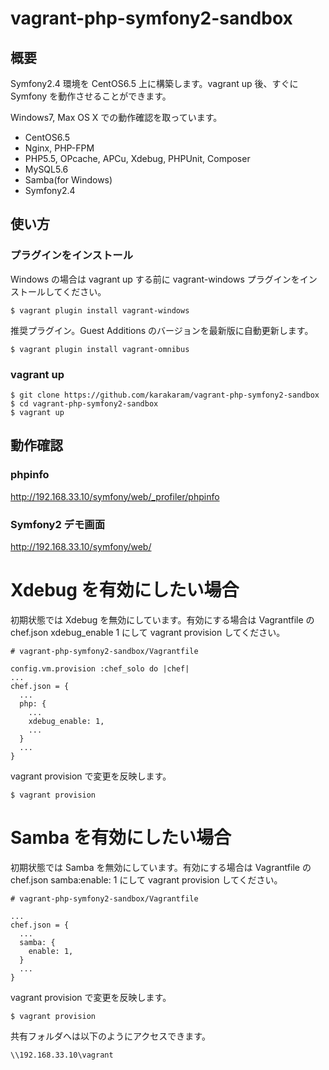 # vagrant-php-symfony2-sandbox

## 概要

Symfony2.4 環境を CentOS6.5 上に構築します。vagrant up 後、すぐに Symfony を動作させることができます。

Windows7, Max OS X での動作確認を取っています。

* CentOS6.5
* Nginx, PHP-FPM
* PHP5.5, OPcache, APCu, Xdebug, PHPUnit, Composer
* MySQL5.6
* Samba(for Windows)
* Symfony2.4

## 使い方

### プラグインをインストール

Windows の場合は vagrant up する前に vagrant-windows プラグインをインストールしてください。

```
$ vagrant plugin install vagrant-windows
```

推奨プラグイン。Guest Additions のバージョンを最新版に自動更新します。

```
$ vagrant plugin install vagrant-omnibus
```

### vagrant up

```
$ git clone https://github.com/karakaram/vagrant-php-symfony2-sandbox
$ cd vagrant-php-symfony2-sandbox
$ vagrant up
```

## 動作確認

### phpinfo

http://192.168.33.10/symfony/web/_profiler/phpinfo

### Symfony2 デモ画面

http://192.168.33.10/symfony/web/

# Xdebug を有効にしたい場合

初期状態では Xdebug を無効にしています。有効にする場合は Vagrantfile の chef.json xdebug_enable 1 にして vagrant provision してください。

```
# vagrant-php-symfony2-sandbox/Vagrantfile

config.vm.provision :chef_solo do |chef|
...
chef.json = {
  ...
  php: {
    ...
    xdebug_enable: 1,
    ...
  }
  ...
}
```

vagrant provision で変更を反映します。

```
$ vagrant provision
```

# Samba を有効にしたい場合


初期状態では Samba を無効にしています。有効にする場合は Vagrantfile の chef.json samba:enable: 1 にして vagrant provision してください。

```
# vagrant-php-symfony2-sandbox/Vagrantfile

...
chef.json = {
  ...
  samba: {
    enable: 1,
  }
  ...
}
```

vagrant provision で変更を反映します。

```
$ vagrant provision
```

共有フォルダへは以下のようにアクセスできます。

```
\\192.168.33.10\vagrant
```
